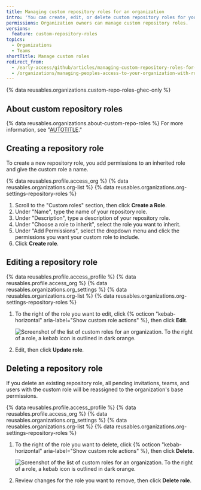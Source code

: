 ```yaml
---
title: Managing custom repository roles for an organization
intro: 'You can create, edit, or delete custom repository roles for your organization.'
permissions: Organization owners can manage custom repository roles.
versions:
  feature: custom-repository-roles
topics:
  - Organizations
  - Teams
shortTitle: Manage custom roles
redirect_from:
  - /early-access/github/articles/managing-custom-repository-roles-for-an-organization
  - /organizations/managing-peoples-access-to-your-organization-with-roles/managing-custom-repository-roles-for-an-organization
---
```


{% data reusables.organizations.custom-repo-roles-ghec-only %}

## About custom repository roles

{% data reusables.organizations.about-custom-repo-roles %} For more information, see "[AUTOTITLE](/organizations/managing-user-access-to-your-organizations-repositories/managing-repository-roles/about-custom-repository-roles)."

## Creating a repository role

To create a new repository role, you add permissions to an inherited role and give the custom role a name.

{% data reusables.profile.access_org %}
{% data reusables.organizations.org-list %}
{% data reusables.organizations.org-settings-repository-roles %}
1. Scroll to the "Custom roles" section, then click **Create a Role**.
1. Under "Name", type the name of your repository role.
1. Under "Description", type a description of your repository role.
1. Under "Choose a role to inherit", select the role you want to inherit.
1. Under "Add Permissions", select the dropdown menu and click the permissions you want your custom role to include.
1. Click **Create role**.

## Editing a repository role

{% data reusables.profile.access_profile %}
{% data reusables.profile.access_org %}
{% data reusables.organizations.org_settings %}
{% data reusables.organizations.org-list %}
{% data reusables.organizations.org-settings-repository-roles %}
1. To the right of the role you want to edit, click {% octicon "kebab-horizontal" aria-label="Show custom role actions" %}, then click **Edit**.

   ![Screenshot of the list of custom roles for an organization. To the right of a role, a kebab icon is outlined in dark orange.](/assets/images/help/organizations/repository-role-edit-setting.png)
1. Edit, then click **Update role**.

## Deleting a repository role

If you delete an existing repository role, all pending invitations, teams, and users with the custom role will be reassigned to the organization's base permissions.

{% data reusables.profile.access_profile %}
{% data reusables.profile.access_org %}
{% data reusables.organizations.org_settings %}
{% data reusables.organizations.org-list %}
{% data reusables.organizations.org-settings-repository-roles %}
1. To the right of the role you want to delete, click {% octicon "kebab-horizontal" aria-label="Show custom role actions" %}, then click **Delete**.

   ![Screenshot of the list of custom roles for an organization. To the right of a role, a kebab icon is outlined in dark orange.](/assets/images/help/organizations/repository-role-edit-setting.png)
1. Review changes for the role you want to remove, then click **Delete role**.
